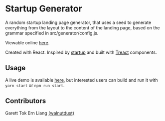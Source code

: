 # Startup Generator

A random startup landing page generator, that uses a seed to generate everything
from the layout to the content of the landing page, based on the grammar
specified in src/generator/config.js.

Viewable online [here](https://walnutdust.github.io/startup-generator).

Created with React. Inspired by [startup](https://github.com/tiffz/startup) and
built with [Treact](https://treact.owaiskhan.me/) components.

## Usage

A live demo is available [here](https://walnutdust.github.io/startup-generator),
but interested users can build and run it with `yarn start` or `npm run start`.

## Contributors

Garett Tok Ern Liang [(walnutdust)](https://github.com/walnutdust/)
